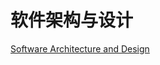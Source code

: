 # 软件架构与设计
[Software Architecture and Design](https://www.youtube.com/watch?v=8UlLgOf20Ho&list=PL4JxLacgYgqTgS8qQPC17fM-NWMTr5GW6)
